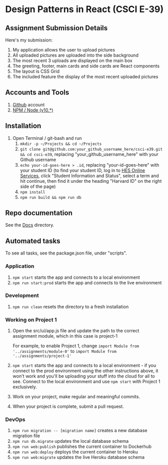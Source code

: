 # Design Patterns in React (CSCI E-39)

## Assignment Submission Details

Here's my submission:
1. My application allows the user to upload pictures
1. All uploaded pictures are uploaded into the side background
1. The most recent 3 uploads are displayed on the main box
1. The greeting, footer, main cards and side cards are React components
1. The layout is CSS Grid
1. The included feature the display of the most recent uploaded pictures

## Accounts and Tools

1. [Github](https://github.com/) account
1. [NPM / Node (v10.*)](https://www.npmjs.com/get-npm)

## Installation

1. Open Terminal / git-bash and run
    1. `mkdir -p ~/Projects && cd ~/Projects`
    1. `git clone git@github.com:your_github_username_here/csci-e39.git && cd csci-e39`, replacing "your_github_username_here" with your Github username
    1. `echo your-id-goes-here > .id`, replacing "your-id-goes-here" with your student ID (to find your student ID, log in to [HES Online Services](https://www.extension.harvard.edu/login), click "Student Information and Status", select a term and hit continue, then find it under the heading "Harvard ID" on the right side of the page)
    1. `npm install`
    1. `npm run build && npm run db`

## Repo documentation

See the [Docs](./docs) directory.

## Automated tasks

To see all tasks, see the package.json file, under "scripts".

### Application

1. `npm start` starts the app and connects to a local environment
1. `npm run start:prod` starts the app and connects to the live environment

### Development

1. `npm run clean` resets the directory to a fresh installation

### Working on Project 1
1. Open the src/ui/app.js file and update the path to the correct assignment module, which in this case is project-1

    For example, to enable Project 1, change `import Module from '../assignments/module-0'` to
    `import Module from '../assignments/project-1'`

1. `npm start` starts the app and connects to a local environment - if you connect to the prod environment using the other instructions above, it won't work and you'll be uploading your stuff into the cloud for all to see. Connect to the local environment and use `npm start` with Project 1 exclusively.
1. Work on your project, make regular and meaningful commits.
1. When your project is complete, submit a pull request.

### DevOps

1. `npm run migration -- [migration name]` creates a new database migration file
1. `npm run db.migrate` updates the local database schema
1. `npm run web:publish` publishes the current container to Dockerhub
1. `npm run web:deploy` deploys the current container to Heroku
1. `npm run web:migrate` updates the live Heroku database schema
